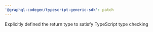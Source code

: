```yaml
---
'@graphql-codegen/typescript-generic-sdk': patch
---
```


Explicitly defined the return type to satisfy TypeScript type checking
